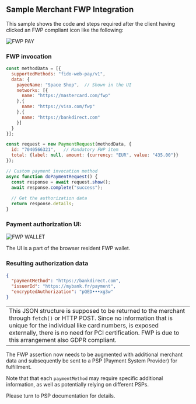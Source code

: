 ## Sample Merchant FWP Integration
This sample shows the code and steps required after the
client having clicked an FWP compliant icon like the following:

![FWP PAY](https://fido-web-pay.github.io/specification/images/fwp-pay.svg)


### FWP invocation
```javascript
const methodData = [{
  supportedMethods: "fido-web-pay/v1",
  data: {
    payeeName: "Space Shop",  // Shown in the UI
    networks: [{
      name: "https://mastercard.com/fwp"
    },{
      name: "https://visa.com/fwp"
    },{
      name: "https://bankdirect.com"
    }]
  }
}];

const request = new PaymentRequest(methodData, {
  id: "7040566321",   // Mandatory FWP item
  total: {label: null, amount: {currency: "EUR", value: "435.00"}}
});

// Custom payment invocation method
async function doPaymentRequest() {
  const response = await request.show();
  await response.complete("success");
  
  // Get the authorization data
  return response.details;
}
```
### Payment authorization UI:
![FWP WALLET](https://fido-web-pay.github.io/specification/images/ui.svg)

The UI is a part of the browser resident FWP wallet.

### Resulting authorization data
```json
{
  "paymentMethod": "https://bankdirect.com",
  "issuerId": "https://mybank.fr/payment",
  "encryptedAuthorization": "pQED•••xg3w"
}
```
<table><tr><td>
This JSON structure is supposed to be returned to the merchant 
through <code>fetch()</code> or HTTP POST.  Since no
information that is unique for the individual
like card numbers, is exposed externally, there is no
need for PCI certification.
FWP is due to this arrangement also GDPR compliant.
</td></tr></table>

The FWP assertion now needs to be augmented with additional merchant data 
and subsequently be sent to a PSP (Payment System Provider) for fulfillment.

Note that that each `paymentMethod` may require specific additional information,
as well as potentially relying on different PSPs.

Please turn to PSP documentation for details. 
